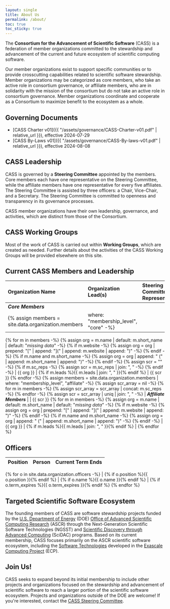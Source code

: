 ```yaml
---
layout: single
title: About Us
permalink: /about/
toc: true
toc_sticky: true
---
```

The **Consortium for the Advancement of Scientific Software** (CASS) is a federation of member organizations committed to the stewardship and advancement of the current and future ecosystem of scientific computing software.

Our member organizations exist to support specific communities or to provide crosscutting capabilities related to scientific software stewardship. Member organizations may be categorized as core members, who take an active role in consortium governance, or affiliate members, who are in solidarity with the mission of the consortium but do not take an active role in consortium governance. Member organizations coordinate and cooperate as a Consortium to maximize benefit to the ecosystem as a whole.

## Governing Documents

* [CASS Charter v01]({{ "/assets/governance/CASS-Charter-v01.pdf" | relative_url }}), effective 2024-07-29
* [CASS By-Laws v01]({{ "/assets/governance/CASS-By-laws-v01.pdf" | relative_url }}), effective 2024-08-08

## CASS Leadership

CASS is governed by a **Steering Committee** appointed by the members.  Core members each have one representative on the Steering Committee, while the affiliate members have one representative for every five affiliates.  The Steering Committee is assisted by three officers: a Chair, Vice-Chair, and a Secretary.  The Steering Committee is committed to openness and transparency in its governance processes.

CASS member organizations have their own leadership, governance, and activities, which are distinct from those of the Consortium.

## CASS Working Groups

Most of the work of CASS is carried out within **Working Groups**, which are created as needed.  Further details about the activities of the CASS Working Groups will be provided elsewhere on this site.

## Current CASS Members and Leadership

| Organization Name | Organization Lead(s) | Steering Committee Representative 
|:------------------|:------------------------|:-------
| ***Core Members*** | |
{% assign members = site.data.organization.members | where: "membership_level", "core" -%}
{% for m in members -%}
    {% assign org = m.name | default: m.short_name | default: "*missing data*" -%}
    {% if m.website -%}
        {% assign org = org | prepend: "[" | append: "](" | append: m.website | append: ")" -%}
    {% endif -%}
    {% if m.name and m.short_name -%}
        {% assign org = org | append: " (" | append: m.short_name | append: ")" -%}
    {% endif -%}
    {% assign scr = "" -%}
    {% if m.sc_reps -%}
        {% assign scr = m.sc_reps | join: ", " -%}
    {% endif -%}
| {{ org }} | {% if m.leads %}{{ m.leads | join: ", " }}{% endif %} | {{ scr }} 
{% endfor -%}
{% assign members = site.data.organization.members | where: "membership_level", "affiliate" -%}
{% assign scr_array = nil -%}
{% for m in members -%}
    {% assign scr_array = scr_array | concat: m.sc_reps -%}
{% endfor -%}
{% assign scr = scr_array | uniq | join: ", " -%}
| ***Affiliate Members*** | | {{ scr }} 
{% for m in members -%}
    {% assign org = m.name | default: m.short_name | default: "*missing data*" -%}
    {% if m.website -%}
        {% assign org = org | prepend: "[" | append: "](" | append: m.website | append: ")" -%}
    {% endif -%}
    {% if m.name and m.short_name -%}
        {% assign org = org | append: " (" | append: m.short_name | append: ")" -%}
    {% endif -%}
| {{ org }} | {% if m.leads %}{{ m.leads | join: ", " }}{% endif %} |
{% endfor %}

## Officers

| Position | Person | Current Term Ends
|:---------|:-------|:-----------------
{% for o in site.data.organization.officers -%}
| {% if o.position %}{{ o.position }}{% endif %} | {% if o.name %}{{ o.name }}{% endif %} | {% if o.term_expires %}{{ o.term_expires }}{% endif %}
{% endfor %}

## Targeted Scientific Software Ecosystem

The founding members of CASS are software stewardship projects funded by the [U.S. Department of Energy](https://www.energy.gov/) (DOE) [Office of Advanced Scientific Computing Research](https://www.energy.gov/science/ascr/advanced-scientific-computing-research) (ASCR) through the Next-Generation Scientific Software Technologies (NGSST) and [Scientific Discovery through Advanced Computing](https://www.scidac.gov/) (SciDAC) programs.  Based on its current membership, CASS focuses primarily on the ASCR scientific software ecosystem, including the [Software Technologies](https://www.exascaleproject.org/research/#software) developed in the [Exascale Computing Project](https://www.exascaleproject.org/) (ECP).

## Join Us!

CASS seeks to expand beyond its initial membership to include other projects and organizations focused on the stewardship and advancement of scientific software to reach a larger portion of the scientific software ecosystem.  Projects and organizations outside of the DOE are welcome! If you're interested, contact the [CASS Steering Committee](mailto:cass-steering-committee@email.ornl.gov).